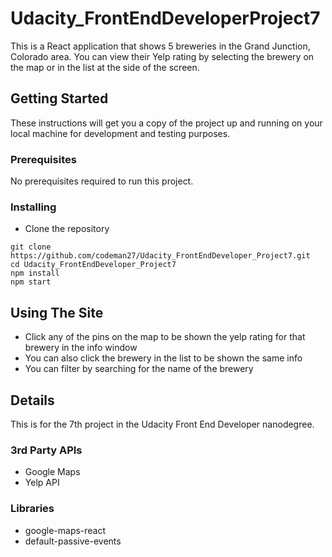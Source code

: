 # Udacity_FrontEndDeveloperProject7
This is a React application that shows 5 breweries in the Grand Junction, Colorado area. You can view their Yelp rating by selecting the brewery on the map or in the list at the side of the screen.

## Getting Started

These instructions will get you a copy of the project up and running on your local machine for development and testing purposes.

### Prerequisites

No prerequisites required to run this project.

### Installing

- Clone the repository

```
git clone https://github.com/codeman27/Udacity_FrontEndDeveloper_Project7.git
cd Udacity_FrontEndDeveloper_Project7
npm install
npm start
```

## Using The Site
- Click any of the pins on the map to be shown the yelp rating for that brewery in the info window
- You can also click the brewery in the list to be shown the same info
- You can filter by searching for the name of the brewery

## Details
This is for the 7th project in the Udacity Front End Developer nanodegree. 

### 3rd Party APIs 
- Google Maps
- Yelp API

### Libraries
- google-maps-react
- default-passive-events
